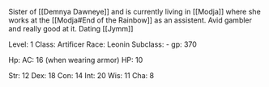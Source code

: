 Sister of [[Demnya Dawneye]] and is currently living in [[Modja]] where she works at the [[Modja#End of the Rainbow]] as an assistent. Avid gambler and really good at it. Dating [[Jymm]]

Level: 1
Class: Artificer
Race: Leonin
Subclass: -
gp: 370

Hp: 
AC: 16 (when wearing armor)
HP: 10

Str: 12
Dex: 18
Con: 14
Int: 20
Wis: 11
Cha: 8